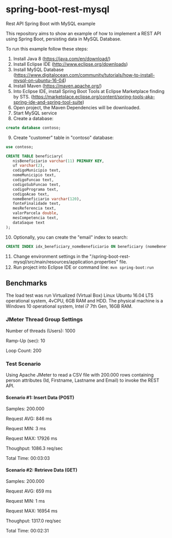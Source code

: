 # spring-boot-rest-mysql
Rest API Spring Boot with MySQL example

This repository aims to show an example of how to implement a REST API using Spring Boot, persisting data in MySQL Database.

To run this example follow these steps:

1. Install Java 8 (https://java.com/en/download/)
2. Install Eclipse IDE (http://www.eclipse.org/downloads)
3. Install MySQL Database (https://www.digitalocean.com/community/tutorials/how-to-install-mysql-on-ubuntu-16-04)
4. Install Maven (https://maven.apache.org/)
5. Into Eclipse IDE, install Spring Boot Tools at Eclipse Marketplace finding by STS. (https://marketplace.eclipse.org/content/spring-tools-aka-spring-ide-and-spring-tool-suite)
6. Open project, the Maven Dependencies will be downloaded.
7. Start MySQL service
8. Create a database:
```sql
create database contoso;
```
9. Create "customer" table in "contoso" database:
```sql
use contoso;

CREATE TABLE beneficiary(
   nisBeneficiario varchar(11) PRIMARY KEY,
   uf varchar(2),
   codigoMunicipio text,
   nomeMunicipio text,
   codigoFuncao text,
   codigoSubFuncao text,
   codigoPrograma text,
   codigoAcao text,
   nomeBeneficiario varchar(120),
   fonteFinalidade text,
   mesReferencia text,
   valorParcela double,
   mesCompetencia text,
   dataSaque text
);
```
    
10. Optionally, you can create the "email" index to search:
```sql
CREATE INDEX idx_beneficiary_nomeBeneficiario ON beneficiary (nomeBeneficiario(120));
```
11. Change environment settings in the "/spring-boot-rest-mysql/src/main/resources/application.properties" file.
12. Run project into Eclipse IDE or command line: `mvn spring-boot:run`

## Benchmarks

The load test was run Virtualized (Virtual Box) Linux Ubuntu 16.04 LTS operational system, 4vCPU, 6GB RAM and HDD. The physical machine is a Windows 10 operational system, Intel i7 7th Gen, 16GB RAM.

### JMeter Thread Group Settings

Number of threads (Users): 1000

Ramp-Up (sec): 10

Loop Count: 200

### Test Scenario

Using Apache JMeter to read a CSV file with 200.000 rows containing person attributes (Id, Firstname, Lastname and Email) to invoke the REST API.

#### Scenario #1: Insert Data (POST)

Samples: 200.000

Request AVG: 846 ms

Request MIN: 3 ms

Request MAX: 17926 ms

Thoughput: 1086.3 req/sec

Total Time: 00:03:03

#### Scenario #2: Retrieve Data (GET)

Samples: 200.000

Request AVG: 659 ms

Request MIN: 1 ms

Request MAX: 16954 ms

Thoughput: 1317.0 req/sec

Total Time: 00:02:31




